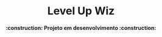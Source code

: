<h1 align="center"> Level Up Wiz </h1>
<h4 align="center"> 
    :construction:  Projeto em desenvolvimento  :construction:
</h4>
